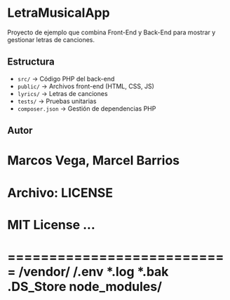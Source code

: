 # LetraMusicalApp
Proyecto de ejemplo que combina Front-End y Back-End para mostrar y gestionar
letras de canciones.
## Estructura
- `src/` → Código PHP del back-end
- `public/` → Archivos front-end (HTML, CSS, JS)
- `lyrics/` → Letras de canciones
- `tests/` → Pruebas unitarias
- `composer.json` → Gestión de dependencias PHP
## Autor
Marcos Vega, Marcel Barrios
===========================
Archivo: LICENSE
===========================
MIT License
...
===========================
===========================
/vendor/
/.env
*.log
*.bak
.DS_Store
node_modules/
===========================
